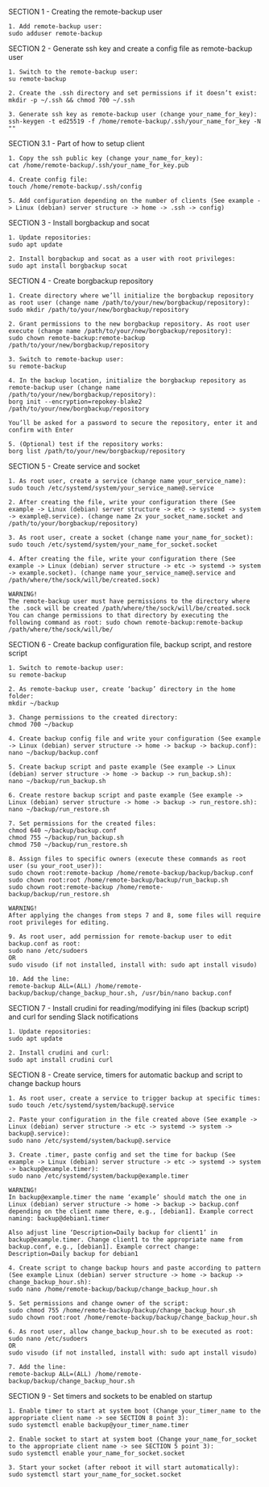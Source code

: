 SECTION 1 - Creating the remote-backup user

    1. Add remote-backup user:
    sudo adduser remote-backup

SECTION 2 - Generate ssh key and create a config file as remote-backup user

    1. Switch to the remote-backup user:
    su remote-backup

    2. Create the .ssh directory and set permissions if it doesn’t exist:
    mkdir -p ~/.ssh && chmod 700 ~/.ssh

    3. Generate ssh key as remote-backup user (change your_name_for_key):
    ssh-keygen -t ed25519 -f /home/remote-backup/.ssh/your_name_for_key -N ""

SECTION 3.1 - Part of how to setup client

    1. Copy the ssh public key (change your_name_for_key):
    cat /home/remote-backup/.ssh/your_name_for_key.pub

    4. Create config file:
    touch /home/remote-backup/.ssh/config

    5. Add configuration depending on the number of clients (See example -> Linux (debian) server structure -> home -> .ssh -> config)

SECTION 3 - Install borgbackup and socat

    1. Update repositories:
    sudo apt update

    2. Install borgbackup and socat as a user with root privileges:
    sudo apt install borgbackup socat

SECTION 4 - Create borgbackup repository

    1. Create directory where we’ll initialize the borgbackup repository as root user (change name /path/to/your/new/borgbackup/repository):
    sudo mkdir /path/to/your/new/borgbackup/repository

    2. Grant permissions to the new borgbackup repository. As root user execute (change name /path/to/your/new/borgbackup/repository):
    sudo chown remote-backup:remote-backup /path/to/your/new/borgbackup/repository

    3. Switch to remote-backup user:
    su remote-backup

    4. In the backup location, initialize the borgbackup repository as remote-backup user (change name /path/to/your/new/borgbackup/repository):
    borg init --encryption=repokey-blake2 /path/to/your/new/borgbackup/repository

    You’ll be asked for a password to secure the repository, enter it and confirm with Enter

    5. (Optional) test if the repository works:
    borg list /path/to/your/new/borgbackup/repository

SECTION 5 - Create service and socket

    1. As root user, create a service (change name your_service_name):
    sudo touch /etc/systemd/system/your_service_name@.service

    2. After creating the file, write your configuration there (See example -> Linux (debian) server structure -> etc -> systemd -> system -> example@.service). (change name 2x your_socket_name.socket and /path/to/your/borgbackup/repository)

    3. As root user, create a socket (change name your_name_for_socket):
    sudo touch /etc/systemd/system/your_name_for_socket.socket

    4. After creating the file, write your configuration there (See example -> Linux (debian) server structure -> etc -> systemd -> system -> example.socket). (change name your_service_name@.service and /path/where/the/sock/will/be/created.sock)

    WARNING!
    The remote-backup user must have permissions to the directory where the .sock will be created /path/where/the/sock/will/be/created.sock
    You can change permissions to that directory by executing the following command as root: sudo chown remote-backup:remote-backup /path/where/the/sock/will/be/

SECTION 6 - Create backup configuration file, backup script, and restore script

    1. Switch to remote-backup user:
    su remote-backup

    2. As remote-backup user, create ‘backup’ directory in the home folder:
    mkdir ~/backup

    3. Change permissions to the created directory:
    chmod 700 ~/backup

    4. Create backup config file and write your configuration (See example -> Linux (debian) server structure -> home -> backup -> backup.conf):
    nano ~/backup/backup.conf

    5. Create backup script and paste example (See example -> Linux (debian) server structure -> home -> backup -> run_backup.sh):
    nano ~/backup/run_backup.sh

    6. Create restore backup script and paste example (See example -> Linux (debian) server structure -> home -> backup -> run_restore.sh):
    nano ~/backup/run_restore.sh

    7. Set permissions for the created files:
    chmod 640 ~/backup/backup.conf
    chmod 755 ~/backup/run_backup.sh
    chmod 750 ~/backup/run_restore.sh

    8. Assign files to specific owners (execute these commands as root user (su your_root_user)):
    sudo chown root:remote-backup /home/remote-backup/backup/backup.conf
    sudo chown root:root /home/remote-backup/backup/run_backup.sh
    sudo chown root:remote-backup /home/remote-backup/backup/run_restore.sh

    WARNING!
    After applying the changes from steps 7 and 8, some files will require root privileges for editing.

    9. As root user, add permission for remote-backup user to edit backup.conf as root:
    sudo nano /etc/sudoers
    OR
    sudo visudo (if not installed, install with: sudo apt install visudo)

    10. Add the line:
    remote-backup ALL=(ALL) /home/remote-backup/backup/change_backup_hour.sh, /usr/bin/nano backup.conf

SECTION 7 - Install crudini for reading/modifying ini files (backup script) and curl for sending Slack notifications

    1. Update repositories:
    sudo apt update

    2. Install crudini and curl:
    sudo apt install crudini curl

SECTION 8 - Create service, timers for automatic backup and script to change backup hours

    1. As root user, create a service to trigger backup at specific times:
    sudo touch /etc/systemd/system/backup@.service

    2. Paste your configuration in the file created above (See example -> Linux (debian) server structure -> etc -> systemd -> system -> backup@.service):
    sudo nano /etc/systemd/system/backup@.service

    3. Create .timer, paste config and set the time for backup (See example -> Linux (debian) server structure -> etc -> systemd -> system -> backup@example.timer):
    sudo nano /etc/systemd/system/backup@example.timer

    WARNING!
    In backup@example.timer the name ‘example’ should match the one in Linux (debian) server structure -> home -> backup -> backup.conf depending on the client name there, e.g., [debian1]. Example correct naming: backup@debian1.timer

    Also adjust line ‘Description=Daily backup for client1’ in backup@example.timer. Change client1 to the appropriate name from backup.conf, e.g., [debian1]. Example correct change: Description=Daily backup for debian1

    4. Create script to change backup hours and paste according to pattern (See example Linux (debian) server structure -> home -> backup -> change_backup_hour.sh):
    sudo nano /home/remote-backup/backup/change_backup_hour.sh

    5. Set permissions and change owner of the script:
    sudo chmod 755 /home/remote-backup/backup/change_backup_hour.sh
    sudo chown root:root /home/remote-backup/backup/change_backup_hour.sh

    6. As root user, allow change_backup_hour.sh to be executed as root:
    sudo nano /etc/sudoers
    OR
    sudo visudo (if not installed, install with: sudo apt install visudo)

    7. Add the line:
    remote-backup ALL=(ALL) /home/remote-backup/backup/change_backup_hour.sh

SECTION 9 - Set timers and sockets to be enabled on startup

    1. Enable timer to start at system boot (Change your_timer_name to the appropriate client name -> see SECTION 8 point 3):
    sudo systemctl enable backup@your_timer_name.timer

    2. Enable socket to start at system boot (Change your_name_for_socket to the appropriate client name -> see SECTION 5 point 3):
    sudo systemctl enable your_name_for_socket.socket

    3. Start your socket (after reboot it will start automatically):
    sudo systemctl start your_name_for_socket.socket
